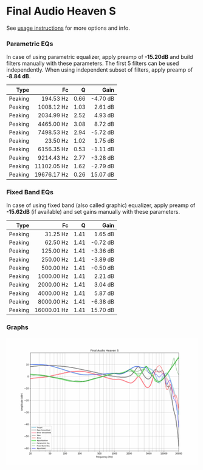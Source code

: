 # Final Audio Heaven S
See [usage instructions](https://github.com/jaakkopasanen/AutoEq#usage) for more options and info.

### Parametric EQs
In case of using parametric equalizer, apply preamp of **-15.20dB** and build filters manually
with these parameters. The first 5 filters can be used independently.
When using independent subset of filters, apply preamp of **-8.84 dB**.

| Type    | Fc          |    Q | Gain     |
|--------:|------------:|-----:|---------:|
| Peaking | 194.53 Hz   | 0.66 | -4.70 dB |
| Peaking | 1008.12 Hz  | 1.03 | 2.61 dB  |
| Peaking | 2034.99 Hz  | 2.52 | 4.93 dB  |
| Peaking | 4465.00 Hz  | 3.08 | 8.72 dB  |
| Peaking | 7498.53 Hz  | 2.94 | -5.72 dB |
| Peaking | 23.50 Hz    | 1.02 | 1.75 dB  |
| Peaking | 6156.35 Hz  | 0.53 | -1.11 dB |
| Peaking | 9214.43 Hz  | 2.77 | -3.28 dB |
| Peaking | 11102.05 Hz | 1.62 | -2.79 dB |
| Peaking | 19676.17 Hz | 0.26 | 15.07 dB |

### Fixed Band EQs
In case of using fixed band (also called graphic) equalizer, apply preamp of **-15.62dB**
(if available) and set gains manually with these parameters.

| Type    | Fc          |    Q | Gain     |
|--------:|------------:|-----:|---------:|
| Peaking | 31.25 Hz    | 1.41 | 1.65 dB  |
| Peaking | 62.50 Hz    | 1.41 | -0.72 dB |
| Peaking | 125.00 Hz   | 1.41 | -3.36 dB |
| Peaking | 250.00 Hz   | 1.41 | -3.89 dB |
| Peaking | 500.00 Hz   | 1.41 | -0.50 dB |
| Peaking | 1000.00 Hz  | 1.41 | 2.21 dB  |
| Peaking | 2000.00 Hz  | 1.41 | 3.04 dB  |
| Peaking | 4000.00 Hz  | 1.41 | 5.87 dB  |
| Peaking | 8000.00 Hz  | 1.41 | -6.38 dB |
| Peaking | 16000.01 Hz | 1.41 | 15.70 dB |

### Graphs
![](./Final%20Audio%20Heaven%20S.png)
